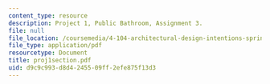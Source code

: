 ```yaml
---
content_type: resource
description: Project 1, Public Bathroom, Assignment 3.
file: null
file_location: /coursemedia/4-104-architectural-design-intentions-spring-2004/d9c9c993d8d4245509ff2efe875f13d3_proj1section.pdf
file_type: application/pdf
resourcetype: Document
title: proj1section.pdf
uid: d9c9c993-d8d4-2455-09ff-2efe875f13d3
---
```

